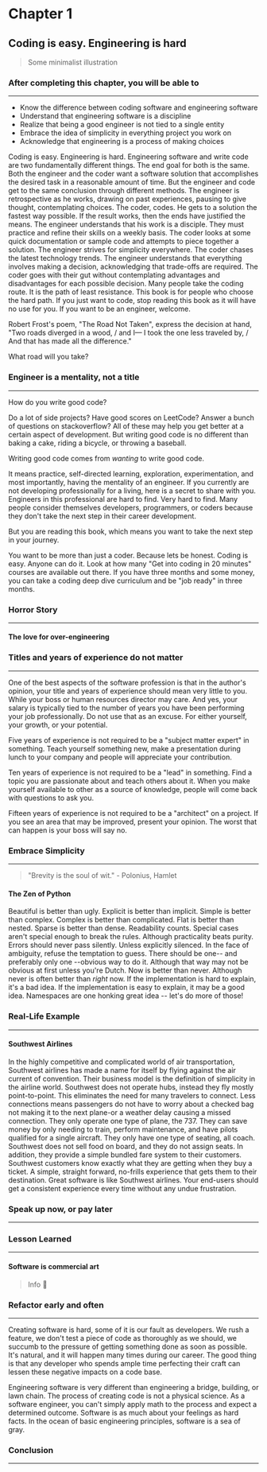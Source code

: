 # Chapter 1

## Coding is easy. Engineering is hard

> Some minimalist illustration

### After completing this chapter, you will be able to

---

- Know the difference between coding software and engineering software
- Understand that engineering software is a discipline
- Realize that being a good engineer is not tied to a single entity
- Embrace the idea of simplicity in everything project you work on
- Acknowledge that engineering is a process of making choices

Coding is easy. Engineering is hard. Engineering software and write code are two fundamentally different things. The end goal for both is the same. Both the engineer and the coder want a software solution that accomplishes the desired task in a reasonable amount of time. But the engineer and code get to the same conclusion through different methods. The engineer is retrospective as he works, drawing on past experiences, pausing to give thought, contemplating choices. The coder, codes. He gets to a solution the fastest way possible. If the result works, then the ends have justified the means. The engineer understands that his work is a disciple. They must practice and refine their skills on a weekly basis. The coder looks at some quick documentation or sample code and attempts to piece together a solution. The engineer strives for simplicity everywhere. The coder chases the latest technology trends. The engineer understands that everything involves making a decision, acknowledging that trade-offs are required. The coder goes with their gut without contemplating advantages and disadvantages for each possible decision. Many people take the coding route. It is the path of least resistance. This book is for people who choose the hard path. If you just want to code, stop reading this book as it will have no use for you. If you want to be an engineer, welcome.

Robert Frost's poem, "The Road Not Taken", express the decision at hand, "Two roads diverged in a wood, / and I—
I took the one less traveled by, / And that has made all the difference."

What road will you take?

### Engineer is a mentality, not a title

---

How do you write good code?

Do a lot of side projects? Have good scores on LeetCode? Answer a bunch of questions on stackoverflow? All of these may help you get better at a certain aspect of development. But writing good code is no different than baking a cake, riding a bicycle, or throwing a baseball.

Writing good code comes from *wanting* to write good code.

It means practice, self-directed learning, exploration, experimentation, and most importantly, having the mentality of an engineer. If you currently are not developing professionally for a living, here is a secret to share with you. Engineers in this professional are hard to find. Very hard to find. Many people consider themselves developers, programmers, or coders because they don't take the next step in their career development.

But you are reading this book, which means you want to take the next step in your journey.

You want to be more than just a coder. Because lets be honest. Coding is easy. Anyone can do it. Look at how many "Get into coding in 20 minutes" courses are available out there. If you have three months and some money, you can take a coding deep dive curriculum and be "job ready" in three months.

### Horror Story

---

#### The love for over-engineering

<!-- -->

### Titles and years of experience do not matter

---

One of the best aspects of the software profession is that in the author's opinion, your title and years of experience should mean very little to you. While your boss or human resources director may care. And yes, your salary is typically tied to the number of years you have been performing your job professionally. Do not use that as an excuse. For either yourself, your growth, or your potential.

Five years of experience is not required to be a "subject matter expert" in something. Teach yourself something new, make a presentation during lunch to your company and people will appreciate your contribution.

Ten years of experience is not required to be a "lead" in something. Find a topic you are passionate about and teach others about it. When you make yourself available to other as a source of knowledge, people will come back with questions to ask you.

Fifteen years of experience is not required to be a "architect" on a project. If you see an area that may be improved, present your opinion. The worst that can happen is your boss will say no.

### Embrace Simplicity

---

> "Brevity is the soul of wit." - Polonius, Hamlet

<!-- -->

#### The Zen of Python

Beautiful is better than ugly.
Explicit is better than implicit.
Simple is better than complex.
Complex is better than complicated.
Flat is better than nested.
Sparse is better than dense.
Readability counts.
Special cases aren't special enough to break the rules.
Although practicality beats purity.
Errors should never pass silently.
Unless explicitly silenced.
In the face of ambiguity, refuse the temptation to guess.
There should be one-- and preferably only one --obvious way to do it.
Although that way may not be obvious at first unless you're Dutch.
Now is better than never.
Although never is often better than *right* now.
If the implementation is hard to explain, it's a bad idea.
If the implementation is easy to explain, it may be a good idea.
Namespaces are one honking great idea -- let's do more of those!

### Real-Life Example

---

#### Southwest Airlines

In the highly competitive and complicated world of air transportation, Southwest airlines has made a name for itself by flying against the air current of convention. Their business model is the definition of simplicity in the airline world. Southwest does not operate hubs, instead they fly mostly point-to-point. This eliminates the need for many travelers to connect. Less connections means passengers do not have to worry about a checked bag not making it to the next plane-or a weather delay causing a missed connection. They only operate one type of plane, the 737. They can save money by only needing to train, perform maintenance, and have pilots qualified for a single aircraft. They only have one type of seating, all coach. Southwest does not sell food on board, and they do not assign seats. In addition, they provide a simple bundled fare system to their customers. Southwest customers know exactly what they are getting when they buy a ticket. A simple, straight forward, no-frills experience that gets them to their destination. Great software is like Southwest airlines. Your end-users should get a consistent experience every time without any undue frustration.

### Speak up now, or pay later

---

<!-- -->

### Lesson Learned

---

#### Software is commercial art

<!-- -->

> Info :large_blue_circle:
>
> 

### Refactor early and often

---

Creating software is hard, some of it is our fault as developers. We rush a feature, we don't test a piece of code as thoroughly as we should, we succumb to the pressure of getting something done as soon as possible. It's natural, and it will happen many times during our career. The good thing is that any developer who spends ample time perfecting their craft can lessen these negative impacts on a code base.

Engineering software is very different than engineering a bridge, building, or lawn chain. The process of creating code is not a physical science. As a software engineer, you can't simply apply math to the process and expect a determined outcome. Software is as much about your feelings as hard facts. In the ocean of basic engineering principles, software is a sea of gray.

### Conclusion

---

<!-- -->
